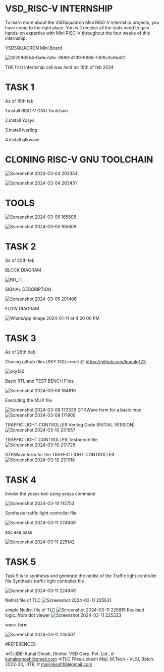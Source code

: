 # VSD_RISC-V INTERNSHIP

To learn more about the VSDSquadron Mini RISC-V internship projects, you have come to the right place. You will receive all the tools need to gain hands-on expertise with Mini RISC-V throughout the four weeks of this internship.





VSDSQUADRON Mini Board





![307096354-0a8e7a8c-3680-4139-9668-1d09c3c6b431](https://github.com/balaji-c7/VSD_RISC-V/assets/126571399/015c3776-3a29-4ea4-8dfd-415664f30c1d)






THE first internship call was held on 16th of feb 2024


# TASK 1

As of 16th feb

1.install RISC-V GNU Toolchain

2.install Yosys

3.install iverilog

4.install gtkwave



# CLONING RISC-V GNU TOOLCHAIN


![Screenshot 2024-03-04 202354](https://github.com/balaji-c7/VSD_RISC-V/assets/126571399/c6463f43-eed6-49ac-a912-d71a858de74e)



![Screenshot 2024-03-04 203451](https://github.com/balaji-c7/VSD_RISC-V/assets/126571399/2a243be3-1ed7-4ac6-8ee3-6aa6f8b3e740)


# TOOLS

![Screenshot 2024-03-05 165505](https://github.com/balaji-c7/VSD_RISC-V/assets/126571399/c15a47b0-c39a-4633-aef1-89ca29ad048f)




![Screenshot 2024-03-05 165809](https://github.com/balaji-c7/VSD_RISC-V/assets/126571399/66afba37-75ed-42f1-a411-edbb814d7b03)


# TASK 2

As of 20th feb

BLOCK DIAGRAM

![BD_TL](https://github.com/balaji-c7/VSD_RISC-V/assets/126571399/3117ee82-6e77-4727-a641-c38c47c8cb20)

SIGNAL DESCRIPTION

![Screenshot 2024-03-05 201406](https://github.com/balaji-c7/VSD_RISC-V/assets/126571399/6333076f-29aa-4354-8870-8c574532b9a7)

FLOW DIAGRAM

![WhatsApp Image 2024-01-11 at 4 20 00 PM](https://github.com/balaji-c7/VSD_RISC-V/assets/126571399/50b43a57-34c4-48ca-9255-95f561e3f6a0)


# TASK 3
As of 26th deb

Cloning github files (SKY 130) credit @ https://github.com/kunalg123


![sky130](https://github.com/balaji-c7/VSD_RISC-V/assets/126571399/4e3f7852-8208-4e1c-86f2-777867faedeb)

Basic RTL and TEST BENCH Files

![Screenshot 2024-03-08 164819](https://github.com/balaji-c7/VSD_RISC-V/assets/126571399/b9c0d4d7-f8c0-483f-9754-51e695edc8fd)


Executing the MUX file

![Screenshot 2024-03-08 172339](https://github.com/balaji-c7/VSD_RISC-V/assets/126571399/f4690ed1-f1df-49ef-982a-90c88f109d64)
GTKWave form for a basic mux
![Screenshot 2024-03-08 171809](https://github.com/balaji-c7/VSD_RISC-V/assets/126571399/f8d7be4d-b72e-4cb7-8b7f-3ed7c248fa41)


TRAFFIC LIGHT CONTROLLER Verilog Code (INITIAL VERSION)
![Screenshot 2024-03-10 231657](https://github.com/balaji-c7/VSD_RISC-V/assets/126571399/12c3aa73-dbb2-499e-9198-6dcb259d4b8a)

TRAFFIC LIGHT CONTROLLER Testbench file
![Screenshot 2024-03-10 231726](https://github.com/balaji-c7/VSD_RISC-V/assets/126571399/4756770f-af79-4ebb-b769-b7350bbc4b5e)

GTKWave form for the TRAFFIC LIGHT CONTROLLER
![Screenshot 2024-03-10 231018](https://github.com/balaji-c7/VSD_RISC-V/assets/126571399/b172dbeb-e1e1-418b-9620-1091a0e67f97)

# TASK 4

Invoke the yosys tool using yosys command

![Screenshot 2024-03-10 112753](https://github.com/balaji-c7/VSD_RISC-V/assets/126571399/26b788c2-883e-4468-899b-da58bed1dc70)

Synthesis traffic light controller file

![Screenshot 2024-03-11 224949](https://github.com/balaji-c7/VSD_RISC-V/assets/126571399/3b6ce273-3a7d-4063-9738-2fb160d8cb89)

abc exe pass

![Screenshot 2024-03-11 225142](https://github.com/balaji-c7/VSD_RISC-V/assets/126571399/a6c1c0e1-2ff2-4cca-bb78-fbce80d5d4fd)

# TASK 5
Task 5 is to synthesis and generate the netlist of the Traffic light controller file
Synthesis traffic light controller file

![Screenshot 2024-03-11 224949](https://github.com/balaji-c7/VSD_RISC-V/assets/126571399/3b6ce273-3a7d-4063-9738-2fb160d8cb89)

Netlist file of TLC
![Screenshot 2024-03-11 225631](https://github.com/balaji-c7/VSD_RISC-V/assets/126571399/eadd6b18-1f9c-415b-a7a0-3bf583dc0d91)

simple Netlist file of TLC
![Screenshot 2024-03-11 225815](https://github.com/balaji-c7/VSD_RISC-V/assets/126571399/f8fa37e3-e367-48b1-bcb0-c267dea533d1)
Realised logic..from dot viewer 
![Screenshot 2024-03-11 225323](https://github.com/balaji-c7/VSD_RISC-V/assets/126571399/33a774f8-315d-4d48-abf7-2eeb546410d3)

wave-form

![Screenshot 2024-03-11 230507](https://github.com/balaji-c7/VSD_RISC-V/assets/126571399/45734199-5085-4baf-a912-e945af3dba65)

#REFERENCES 

=>GUIDE-Kunal Ghosh, Diretor, VSD Corp. Pvt. Ltd., # kunalpghosh@gmail.com
=>TLC Files-Lokesh Maji, M.Tech - VLSI, Batch: 2022-24, IIITB, # majilokesh10@gmail.com
